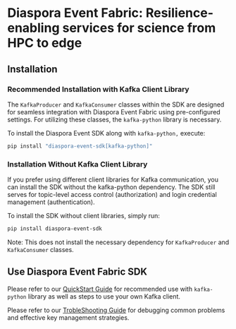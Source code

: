 <h1>Diaspora Event Fabric: Resilience-enabling services for science from HPC to edge</h1>

## Installation
### Recommended Installation with Kafka Client Library
The `KafkaProducer` and `KafkaConsumer` classes within the SDK are designed for seamless integration with Diaspora Event Fabric using pre-configured settings. For utilizing these classes, the `kafka-python` library is necessary.

To install the Diaspora Event SDK along with `kafka-python,` execute:
```bash
pip install "diaspora-event-sdk[kafka-python]"
```

### Installation Without Kafka Client Library
If you prefer using different client libraries for Kafka communication, you can install the SDK without the kafka-python dependency. The SDK still serves for topic-level access control (authorization) and login credential management (authentication).

To install the SDK without client libraries, simply run:
```bash
pip install diaspora-event-sdk
```
Note: This does not install the necessary dependency for `KafkaProducer` and `KafkaConsumer` classes.

## Use Diaspora Event Fabric SDK

Please refer to our [QuickStart Guide](docs/quickstart.md) for recommended use with `kafka-python` library as well as steps to use your own Kafka client.

Please refer to our [TrobleShooting Guide](docs/troubleshooting.md) for debugging common problems and effective key management strategies.